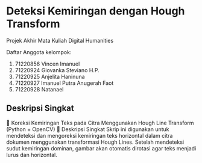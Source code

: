 # Deteksi Kemiringan dengan Hough Transform 
Projek Akhir Mata Kuliah Digital Humanities

Daftar Anggota kelompok:
  1. 71220856	Vincen Imanuel
  2. 71220924   Giovanka Steviano H.P.
  3. 71220925	Anjelita Haninuna
  4. 71220927	Imanuel Putra Anugerah Faot
  5. 71220928	Natanael


## Deskripsi Singkat
📐 Koreksi Kemiringan Teks pada Citra Menggunakan Hough Line Transform (Python + OpenCV) 📄 Deskripsi Singkat Skrip ini digunakan untuk mendeteksi dan mengoreksi kemiringan teks horizontal dalam citra dokumen menggunakan transformasi Hough Lines. Setelah mendeteksi sudut kemiringan dominan, gambar akan otomatis dirotasi agar teks menjadi lurus dan horizontal.

